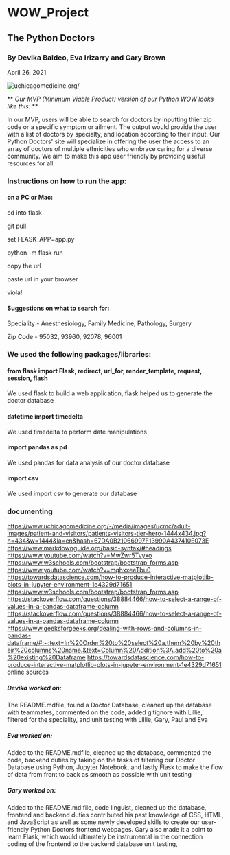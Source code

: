 
# **WOW_Project**

## The Python Doctors

### By Devika Baldeo, Eva Irizarry and Gary Brown

April 26, 2021



![uchicagomedicine.org/](https://www.uchicagomedicine.org/-/media/images/ucmc/adult-images/patient-and-visitors/patients-visitors-tier-hero-1444x434.jpg?h=434&w=1444&la=en&hash=67DA0B21066997F13990A437410E073E)

** *Our MVP (Minimum Viable Product) version of our Python WOW looks like this:* **

In our MVP, users will be able to search for doctors by inputting thier zip code or a specific symptom or ailment. The output would provide the user with a list of doctors by specialty, and location according to their input. Our Python Doctors' site will specialize in offering the user the access to an array of doctors of multiple ethnicities who embrace caring for a diverse community. We aim to make this app user friendly by providing useful resources for all.
 
### Instructions on how to run the app: 

#### on a PC or Mac:

cd into flask

git pull

set FLASK_APP=app.py

python -m flask run

copy the url

paste url in your browser

viola!

#### Suggestions on what to search for: 

Speciality - Anesthesiology, Family Medicine, Pathology, Surgery

Zip Code - 95032, 93960, 92078, 96001 


### We used the following packages/libraries:

#### from flask import Flask, redirect, url_for, render_template, request, session, flash
We used flask to build a web application, flask helped us to generate the doctor database

#### datetime import timedelta
We used timedelta to perform date manipulations

#### import pandas as pd
We used pandas for data analysis of our doctor database

#### import csv
We used import csv to generate our database 


### documenting 

https://www.uchicagomedicine.org/-/media/images/ucmc/adult-images/patient-and-visitors/patients-visitors-tier-hero-1444x434.jpg?h=434&w=1444&la=en&hash=67DA0B21066997F13990A437410E073E
https://www.markdownguide.org/basic-syntax/#headings
https://www.youtube.com/watch?v=MwZwr5Tvyxo
https://www.w3schools.com/bootstrap/bootstrap_forms.asp
https://www.youtube.com/watch?v=mqhxxeeTbu0
https://towardsdatascience.com/how-to-produce-interactive-matplotlib-plots-in-jupyter-environment-1e4329d71651
https://www.w3schools.com/bootstrap/bootstrap_forms.asp
https://stackoverflow.com/questions/38884466/how-to-select-a-range-of-values-in-a-pandas-dataframe-column
https://stackoverflow.com/questions/38884466/how-to-select-a-range-of-values-in-a-pandas-dataframe-column
https://www.geeksforgeeks.org/dealing-with-rows-and-columns-in-pandas-dataframe/#:~:text=In%20Order%20to%20select%20a,them%20by%20their%20columns%20name.&text=Column%20Addition%3A,add%20to%20a%20existing%20Dataframe
https://towardsdatascience.com/how-to-produce-interactive-matplotlib-plots-in-jupyter-environment-1e4329d71651
online sources


##### Devika worked on: 

The README.mdfile, found a Doctor Database, cleaned up the database with teammates, commented on the code, added gitignore with Lillie, filtered for the speciality, and unit testing with Lillie, Gary, Paul and Eva

##### Eva worked on: 

Added to the README.mdfile, cleaned up the database, commented the code, backend duties by taking on the tasks of filtering our Doctor Database using Python, Jupyter Notebook, and lastly Flask to make the flow of data from front to back as smooth as possible with unit testing

##### Gary worked on:

Added to the README.md file, code linguist, cleaned up the database, frontend and backend duties contributed his past knowledge of CSS, HTML, and JavaScript as well as some newly developed skills to create our user-friendly Python Doctors frontend webpages. Gary also made it a point to learn Flask, which would ultimately be instrumental in the connection coding of the frontend to the backend database unit testing,
